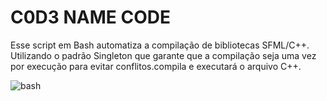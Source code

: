 # C0D3 NAME CODE


Esse script em Bash automatiza a compilação de bibliotecas SFML/C++. Utilizando o padrão Singleton que garante que a compilação seja uma vez por execução para evitar conflitos.compila e executará o arquivo C++.



![bash](https://img.shields.io/badge/GNU%20Bash-4EAA25.svg?style=for-the-badge&logo=GNU-Bash&logoColor=white)


